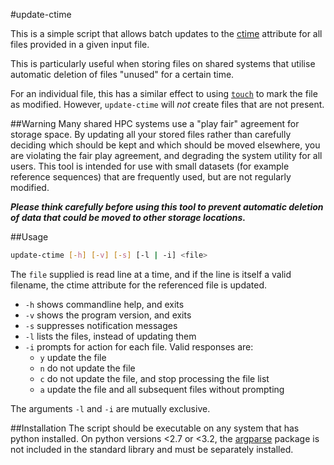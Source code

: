 #update-ctime

This is a simple script that allows batch updates to the [ctime](https://en.wikipedia.org/wiki/Stat_(system_call)#ctime) attribute for all files provided in a given input file.

This is particularly useful when storing files on shared systems that utilise automatic deletion of files "unused" for a certain time.

For an individual file, this has a similar effect to using [`touch`](http://pubs.opengroup.org/onlinepubs/9699919799/utilities/touch.html) to mark the file as modified. However, `update-ctime` will *not* create files that are not present.

##Warning
Many shared HPC systems use a "play fair" agreement for storage space. By updating all your stored files rather than carefully deciding which should be kept and which should be moved elsewhere, you are violating the fair play agreement, and degrading the system utility for all users. This tool is intended for use with small datasets (for example reference sequences) that are frequently used, but are not regularly modified.

***Please think carefully before using this tool to prevent automatic deletion of data that could be moved to other storage locations.***

##Usage

~~~bash
update-ctime [-h] [-v] [-s] [-l | -i] <file>
~~~
The `file` supplied is read line at a time, and if the line is itself a valid filename, the ctime attribute for the referenced file is updated.

* `-h` shows commandline help, and exits
* `-v` shows the program version, and exits
* `-s` suppresses notification messages
* `-l` lists the files, instead of updating them
* `-i` prompts for action for each file. Valid responses are:
  * `y` update the file
  * `n` do not update the file
  * `c` do not update the file, and stop processing the file list
  * `a` update the file and all subsequent files without prompting

The arguments `-l` and `-i` are mutually exclusive.

##Installation
The script should be executable on any system that has python installed. On python versions <2.7 or <3.2, the [argparse](https://pypi.python.org/pypi/argparse) package is not included in the standard library and must be separately installed.


